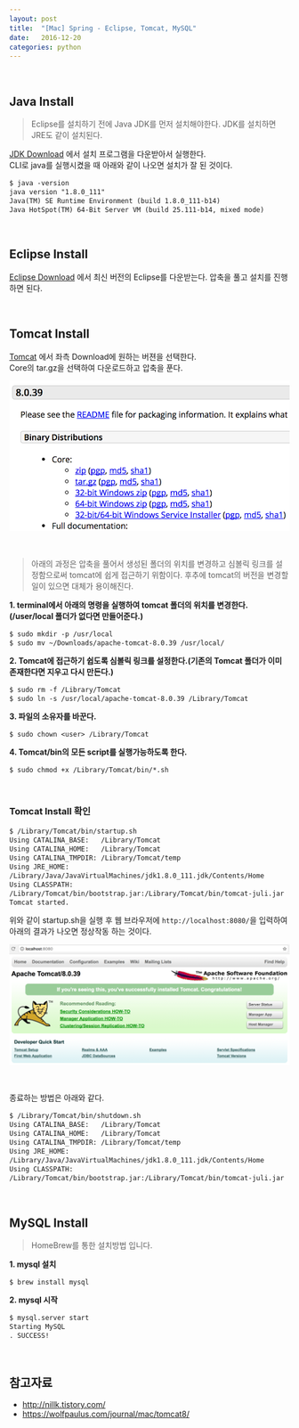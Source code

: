 ```yaml
---
layout: post
title:  "[Mac] Spring - Eclipse, Tomcat, MySQL"
date:   2016-12-20
categories: python
---
```


<br>  

## Java Install  

> Eclipse를 설치하기 전에 Java JDK를 먼저 설치해야한다. JDK를 설치하면 JRE도 같이 설치된다.    

[JDK Download](https://java.com/ko/download/mac_download.jsp)
에서 설치 프로그램을 다운받아서 실행한다.   
CLI로 java를 실행시켰을 때 아래와 같이 나오면 설치가 잘 된 것이다.  

```
$ java -version
java version "1.8.0_111"
Java(TM) SE Runtime Environment (build 1.8.0_111-b14)
Java HotSpot(TM) 64-Bit Server VM (build 25.111-b14, mixed mode)
```  

<br>  

## Eclipse Install  

[Eclipse Download](http://www.eclipse.org/downloads/) 에서 최신 버전의 Eclipse를 다운받는다. 압축을 풀고 설치를 진행하면 된다.  

<br>  

## Tomcat Install  

[Tomcat](http://tomcat.apache.org/) 에서 좌측 Download에 원하는 버젼을 선택한다.  
Core의 tar.gz을 선택하여 다운로드하고 압축을 푼다.  

![Tomcat Download](/images/mac-spring-setting/tomcat-download.png)  

<br>  

> 아래의 과정은 압축을 풀어서 생성된 폴더의 위치를 변경하고 심볼릭 링크를 설정함으로써 tomcat에 쉽게 접근하기 위함이다. 후추에 tomcat의 버전을 변경할 일이 있으면 대체가 용이해진다.  

__1. terminal에서 아래의 명령을 실행하여 tomcat 폴더의 위치를 변경한다.(/user/local 폴더가 없다면 만들어준다.)__   

```
$ sudo mkdir -p /usr/local
$ sudo mv ~/Downloads/apache-tomcat-8.0.39 /usr/local/
```  

__2. Tomcat에 접근하기 쉽도록 심볼릭 링크를 설정한다.(기존의 Tomcat 폴더가 이미 존재한다면 지우고 다시 만든다.)__  

```
$ sudo rm -f /Library/Tomcat
$ sudo ln -s /usr/local/apache-tomcat-8.0.39 /Library/Tomcat
```  

__3. 파일의 소유자를 바꾼다.__   

```
$ sudo chown <user> /Library/Tomcat
```   

__4. Tomcat/bin의 모든 script를 실행가능하도록 한다.__  

```
$ sudo chmod +x /Library/Tomcat/bin/*.sh
```  

<br>  

### Tomcat Install 확인  

```
$ /Library/Tomcat/bin/startup.sh
Using CATALINA_BASE:   /Library/Tomcat
Using CATALINA_HOME:   /Library/Tomcat
Using CATALINA_TMPDIR: /Library/Tomcat/temp
Using JRE_HOME:        /Library/Java/JavaVirtualMachines/jdk1.8.0_111.jdk/Contents/Home
Using CLASSPATH:       /Library/Tomcat/bin/bootstrap.jar:/Library/Tomcat/bin/tomcat-juli.jar
Tomcat started.
```  

위와 같이 startup.sh을 실행 후 웹 브라우저에 `http://localhost:8080/`을 입력하여 아래의 결과가 나오면 정상작동 하는 것이다.  

![Tomcat Test](/images/mac-spring-setting/tomcat-test.png)  

<br>  

종료하는 방법은 아래와 같다.  

```
$ /Library/Tomcat/bin/shutdown.sh
Using CATALINA_BASE:   /Library/Tomcat
Using CATALINA_HOME:   /Library/Tomcat
Using CATALINA_TMPDIR: /Library/Tomcat/temp
Using JRE_HOME:        /Library/Java/JavaVirtualMachines/jdk1.8.0_111.jdk/Contents/Home
Using CLASSPATH:       /Library/Tomcat/bin/bootstrap.jar:/Library/Tomcat/bin/tomcat-juli.jar
```  

<br>  

## MySQL Install   

> HomeBrew를 통한 설치방법 입니다.  

__1. mysql 설치__  

```
$ brew install mysql
```  

__2. mysql 시작__  

```
$ mysql.server start
Starting MySQL
. SUCCESS!
```  

<br>  

## 참고자료  

- <http://nillk.tistory.com/>   
- <https://wolfpaulus.com/journal/mac/tomcat8/>  

